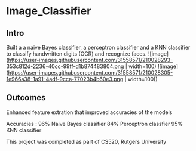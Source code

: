 # Image_Classifier

## Intro

Built a a naive Bayes classifier, a perceptron classifier and a KNN classifier to classify handwritten digits (OCR) and recognize faces. 
![image](https://user-images.githubusercontent.com/31558571/210028293-353c812d-2236-40cc-99ff-d1b874483804.png | width=100)
![image](https://user-images.githubusercontent.com/31558571/210028305-1e966a38-1a91-4adf-9cca-77023b4b60e3.png | width=100))

## Outcomes

Enhanced feature extration that improved accuracies of the models

Accuracies : 
96% Naive Bayes classifier 
84% Perceptron classfier
95% KNN classifier

This project was completed as part of CS520, Rutgers University

